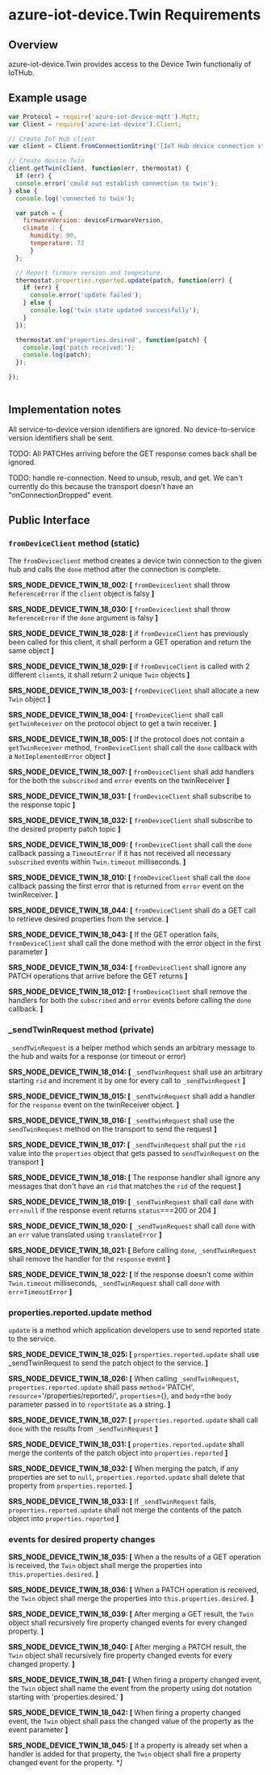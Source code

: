 # azure-iot-device.Twin Requirements

## Overview
azure-iot-device.Twin provides access to the Device Twin functionaliy of IoTHub.

## Example usage
```js
var Protocol = require('azure-iot-device-mqtt').Mqtt;
var Client = require('azure-iot-device').Client;

// Create IoT Hub client
var client = Client.fromConnectionString('[IoT Hub device connection string]', Protocol);

// Create device Twin
client.getTwin(client, function(err, thermostat) {
  if (err) {
  console.error('could not establish connection to twin');
} else {
  console.log('connected to twin');

  var patch = {
    firmwareVersion: deviceFirmwareVersion,
    climate : { 
      humidity: 90, 
      temperature: 72 
      }
  };

  // Report firmare version and tempeature.
  thermostat.properties.reported.update(patch, function(err) {
    if (err) {
      console.error('update failed');
    } else {
      console.log('twin state updated successfully');
    }
  });

  thermostat.on('properties.desired', function(patch) {
    console.log('patch received:');
    console.log(patch);
  });

});
 

```

## Implementation notes

All service-to-device version identifiers are ignored.  No device-to-service version identifiers shall be sent.  

TODO: All PATCHes arriving before the GET response comes back shall be ignored.

TODO: handle re-connection.  Need to unsub, resub, and get.  We can't currently do this because the transport doesn't have an "onConnectionDropped" event.

## Public Interface


### `fromDeviceClient` method (static)
The `fromDeviceclient` method creates a device twin connection to the given hub and calls the `done` method after the connection is complete.

**SRS_NODE_DEVICE_TWIN_18_002: [** `fromDeviceclient` shall throw `ReferenceError` if the `client` object is falsy **]**

**SRS_NODE_DEVICE_TWIN_18_030: [** `fromDeviceclient` shall throw `ReferenceError` if the `done` argument is falsy **]**

**SRS_NODE_DEVICE_TWIN_18_028: [** if `fromDeviceClient` has previously been called for this client, it shall perform a GET operation and return the same object **]**

**SRS_NODE_DEVICE_TWIN_18_029: [** if `fromDeviceClient` is called with 2 different `client`s, it shall return 2 unique `Twin` objects **]**

**SRS_NODE_DEVICE_TWIN_18_003: [** `fromDeviceClient` shall allocate a new `Twin` object **]** 

**SRS_NODE_DEVICE_TWIN_18_004: [** `fromDeviceClient` shall call `getTwinReceiver` on the protocol object to get a twin receiver. **]** 

**SRS_NODE_DEVICE_TWIN_18_005: [** If the protocol does not contain a `getTwinReceiver` method, `fromDeviceClient` shall call the `done` callback with a `NotImplementedError` object **]** 

**SRS_NODE_DEVICE_TWIN_18_007: [** `fromDeviceClient` shall add handlers for the both the `subscribed` and `error` events on the twinReceiver **]** 

**SRS_NODE_DEVICE_TWIN_18_031: [** `fromDeviceClient` shall subscribe to the response topic **]**

**SRS_NODE_DEVICE_TWIN_18_032: [** `fromDeviceClient` shall subscribe to the desired property patch topic **]**

**SRS_NODE_DEVICE_TWIN_18_009: [** `fromDeviceClient` shall call the `done` callback passing a `TimeoutError` if it has not received all necessary `subscribed` events within `Twin.timeout` milliseconds. **]** 

**SRS_NODE_DEVICE_TWIN_18_010: [** `fromDeviceClient` shall call the `done` callback passing  the first error that is returned from `error` event on the twinReceiver. **]** 

**SRS_NODE_DEVICE_TWIN_18_044: [** `fromDeviceClient` shall do a GET call to retrieve desired properties from the service. **]**

**SRS_NODE_DEVICE_TWIN_18_043: [** If the GET operation fails, `fromDeviceClient` shall call the done method with the error object in the first parameter **]**

**SRS_NODE_DEVICE_TWIN_18_034: [** `fromDeviceClient` shall ignore any PATCH operations that arrive before the GET returns **]**

**SRS_NODE_DEVICE_TWIN_18_012: [** `fromDeviceClient` shall remove the handlers for both the `subscribed` and `error` events before calling the `done` callback. **]**


### _sendTwinRequest method (private)
`_sendTwinRequest` is a helper method which sends an arbitrary message to the hub and waits for a response (or timeout or error)

**SRS_NODE_DEVICE_TWIN_18_014: [** `_sendTwinRequest` shall use an arbitrary starting `rid` and increment it by one for every call to `_sendTwinRequest` **]** 

**SRS_NODE_DEVICE_TWIN_18_015: [** `_sendTwinRequest` shall add a handler for the `response` event on the twinReceiver object.  **]**

**SRS_NODE_DEVICE_TWIN_18_016: [** `_sendTwinRequest` shall use the `sendTwinRequest` method on the transport to send the request **]** 

**SRS_NODE_DEVICE_TWIN_18_017: [** `_sendTwinRequest` shall put the `rid` value into the `properties` object that gets passed to `sendTwinRequest` on the transport **]** 

**SRS_NODE_DEVICE_TWIN_18_018: [** The response handler shall ignore any messages that don't have an `rid` that matches the `rid` of the request **]**  

**SRS_NODE_DEVICE_TWIN_18_019: [** `_sendTwinRequest` shall call `done` with `err`=`null` if the response event returns `status`===200 or 204 **]**  

**SRS_NODE_DEVICE_TWIN_18_020: [** `_sendTwinRequest` shall call `done` with an `err` value translated using `translateError`  **]** 

**SRS_NODE_DEVICE_TWIN_18_021: [** Before calling `done`, `_sendTwinRequest` shall remove the handler for the `response` event **]** 

**SRS_NODE_DEVICE_TWIN_18_022: [** If the response doesn't come within `Twin.timeout` milliseconds, `_sendTwinRequest` shall call `done` with `err`=`TimeoutError` **]**  


### properties.reported.update method
`update` is a method which application developers use to send reported state to the service.

**SRS_NODE_DEVICE_TWIN_18_025: [** `properties.reported.update` shall use _sendTwinRequest to send the patch object to the service. **]** 

**SRS_NODE_DEVICE_TWIN_18_026: [** When calling `_sendTwinRequest`, `properties.reported.update` shall pass `method`='PATCH', `resource`='/properties/reported/', `properties`={}, and `body`=the `body` parameter passed in to `reportState` as a string. **]**   

**SRS_NODE_DEVICE_TWIN_18_027: [** `properties.reported.update` shall call `done` with the results from `_sendTwinRequest` **]** 

**SRS_NODE_DEVICE_TWIN_18_031: [** `properties.reported.update` shall merge the contents of the patch object into `properties.reported` **]**

**SRS_NODE_DEVICE_TWIN_18_032: [** When merging the patch, if any properties are set to `null`, `properties.reported.update` shall delete that property from `properties.reported`. **]**

**SRS_NODE_DEVICE_TWIN_18_033: [** If `_sendTwinRequest` fails, `properties.reported.update` shall not merge the contents of the patch object into `properties.reported` **]**


### events for desired property changes

**SRS_NODE_DEVICE_TWIN_18_035: [** When a the results of a GET operation is received, the `Twin` object shall merge the properties into `this.properties.desired`. **]**

**SRS_NODE_DEVICE_TWIN_18_036: [** When a PATCH operation is received, the `Twin` object shall merge the properties into `this.properties.desired`. **]**

**SRS_NODE_DEVICE_TWIN_18_039: [** After merging a GET result, the `Twin` object shall recursively fire property changed events for every changed property. **]**

**SRS_NODE_DEVICE_TWIN_18_040: [** After merging a PATCH result, the `Twin` object shall recursively fire property changed events for every changed property. **]**

**SRS_NODE_DEVICE_TWIN_18_041: [** When firing a property changed event, the `Twin` object shall name the event from the property using dot notation starting with 'properties.desired.' **]**

**SRS_NODE_DEVICE_TWIN_18_042: [** When firing a property changed event, the `Twin` object shall pass the changed value of the property as the event parameter **]**

**SRS_NODE_DEVICE_TWIN_18_045: [** If a property is already set when a handler is added for that property, the `Twin` object shall fire a property changed event for the property. **]* 

